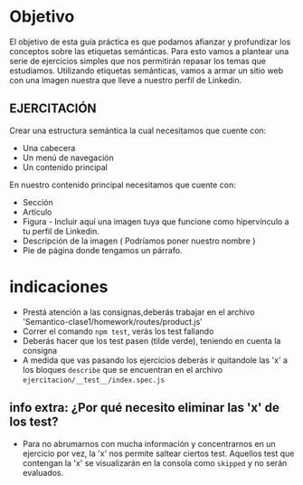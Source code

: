 # Objetivo

El objetivo de esta guía práctica es que podamos afianzar y profundizar
 los conceptos sobre las etiquetas semánticas. Para esto vamos a plantear 
 una serie de ejercicios simples que nos permitirán repasar los temas 
 que estudiamos. 
Utilizando etiquetas semánticas, vamos a armar un sitio web con una imagen 
nuestra que lleve a nuestro perfil de Linkedin.

## EJERCITACIÓN   
Crear una estructura semántica la cual necesitamos que cuente con:
- Una cabecera
- Un menú de navegación 
- Un contenido principal

En nuestro contenido principal necesitamos que cuente con:
- Sección
- Artículo
- Figura - Incluir aquí una imagen tuya que funcione como hipervínculo a tu perfil de Linkedin.
- Descripción de la imagen ( Podríamos poner nuestro nombre )
- Pie de página donde tengamos un párrafo.

# indicaciones 

- Prestá atención a las consignas,deberás trabajar en el archivo 'Semantico-clase1/homework/routes/product.js'
- Correr el comando `npm test`, verás los test fallando
- Deberás hacer que los test pasen (tilde verde), teniendo en cuenta la consigna
- A medida que vas pasando los ejercicios deberás ir quitandole las 'x' a los bloques `describe` que se encuentran en el archivo `ejercitacion/__test__/index.spec.js`

## info extra: ¿Por qué necesito eliminar las 'x' de los test?
- Para no abrumarnos con mucha información y concentrarnos en un ejercicio por vez, la 'x' nos permite saltear ciertos test. Aquellos test que contengan la 'x' se visualizarán en la consola como `skipped` y no serán evaluados.


